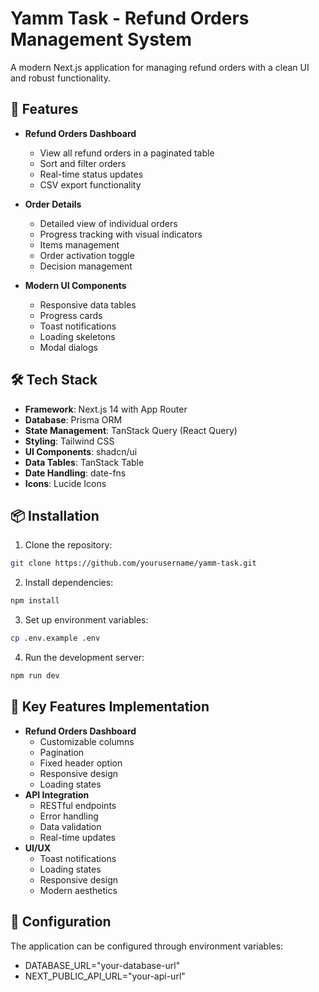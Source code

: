 # Yamm Task - Refund Orders Management System

A modern Next.js application for managing refund orders with a clean UI and robust functionality.

## 🚀 Features

- **Refund Orders Dashboard**
  - View all refund orders in a paginated table
  - Sort and filter orders
  - Real-time status updates
  - CSV export functionality

- **Order Details**
  - Detailed view of individual orders
  - Progress tracking with visual indicators
  - Items management
  - Order activation toggle
  - Decision management

- **Modern UI Components**
  - Responsive data tables
  - Progress cards
  - Toast notifications
  - Loading skeletons
  - Modal dialogs

## 🛠 Tech Stack

- **Framework**: Next.js 14 with App Router
- **Database**: Prisma ORM
- **State Management**: TanStack Query (React Query)
- **Styling**: Tailwind CSS
- **UI Components**: shadcn/ui
- **Data Tables**: TanStack Table
- **Date Handling**: date-fns
- **Icons**: Lucide Icons

## 📦 Installation

1. Clone the repository:
```bash
git clone https://github.com/yourusername/yamm-task.git
```

2. Install dependencies:
```bash
npm install
```
3. Set up environment variables:
```bash
cp .env.example .env
```
4. Run the development server:
```bash
npm run dev
```

## 🔑 Key Features Implementation
- **Refund Orders Dashboard**
  - Customizable columns
  - Pagination
  - Fixed header option
  - Responsive design
  - Loading states
- **API Integration**
  - RESTful endpoints
  - Error handling
  - Data validation
  - Real-time updates
- **UI/UX**
  - Toast notifications
  - Loading states
  - Responsive design
  - Modern aesthetics
## 🔧 Configuration
The application can be configured through environment variables:
- DATABASE_URL="your-database-url"
- NEXT_PUBLIC_API_URL="your-api-url"

